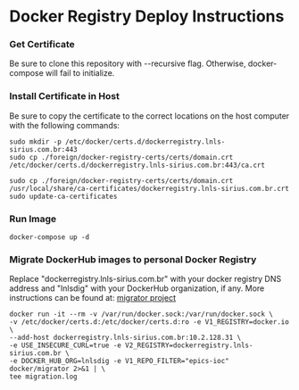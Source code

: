 Docker Registry Deploy Instructions
================================

### Get Certificate

Be sure to clone this repository with --recursive flag.
Otherwise, docker-compose will fail to initialize.

### Install Certificate in Host

Be sure to copy the certificate to the correct locations
on the host computer with the following commands:

    sudo mkdir -p /etc/docker/certs.d/dockerregistry.lnls-sirius.com.br:443
    sudo cp ./foreign/docker-registry-certs/certs/domain.crt /etc/docker/certs.d/dockerregistry.lnls-sirius.com.br:443/ca.crt

    sudo cp ./foreign/docker-registry-certs/certs/domain.crt /usr/local/share/ca-certificates/dockerregistry.lnls-sirius.com.br.crt
    sudo update-ca-certificates

### Run Image

    docker-compose up -d

### Migrate DockerHub images to personal Docker Registry

Replace "dockerregistry.lnls-sirius.com.br" with your docker registry
DNS address and "lnlsdig" with your DockerHub organization, if any.
More instructions can be found at: [migrator project](https://github.com/docker/migrator)

    docker run -it --rm -v /var/run/docker.sock:/var/run/docker.sock \
    -v /etc/docker/certs.d:/etc/docker/certs.d:ro -e V1_REGISTRY=docker.io \
    --add-host dockerregistry.lnls-sirius.com.br:10.2.128.31 \
    -e USE_INSECURE_CURL=true -e V2_REGISTRY=dockerregistry.lnls-sirius.com.br \
    -e DOCKER_HUB_ORG=lnlsdig -e V1_REPO_FILTER="epics-ioc" docker/migrator 2>&1 | \
    tee migration.log
